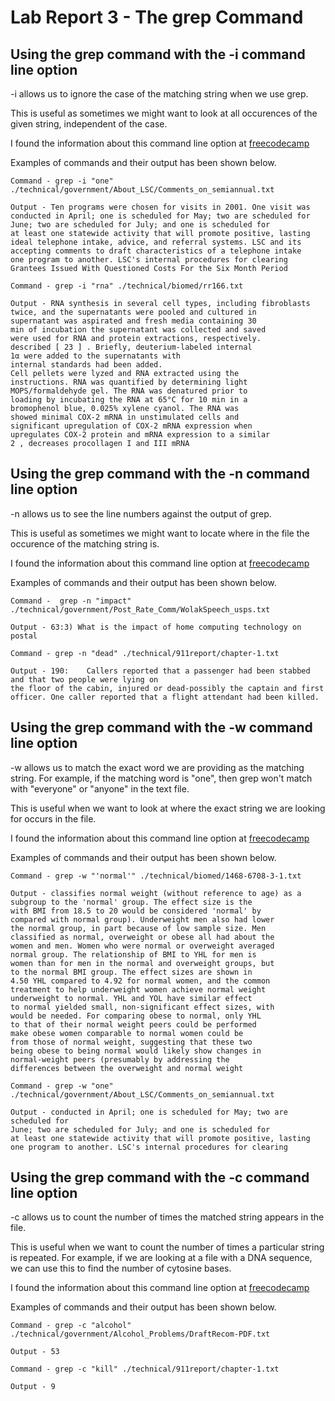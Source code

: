 # Lab Report 3 - The grep Command

## Using the grep command with the -i command line option

-i allows us to ignore the case of the matching string when we use grep.

This is useful as sometimes we might want to look at all occurences of the given string,
independent of the case.

I found the information about this command line option at [freecodecamp](https://www.freecodecamp.org/news/grep-command-in-linux-usage-options-and-syntax-examples/#:~:text=Grep%20is%20a%20useful%20command,a%20powerful%20command%20to%20use.)

Examples of commands and their output has been shown below.

```
Command - grep -i "one" ./technical/government/About_LSC/Comments_on_semiannual.txt

Output - Ten programs were chosen for visits in 2001. One visit was
conducted in April; one is scheduled for May; two are scheduled for
June; two are scheduled for July; and one is scheduled for
at least one statewide activity that will promote positive, lasting
ideal telephone intake, advice, and referral systems. LSC and its
accepting comments to draft characteristics of a telephone intake
one program to another. LSC's internal procedures for clearing
Grantees Issued With Questioned Costs For the Six Month Period
```

```
Command - grep -i "rna" ./technical/biomed/rr166.txt 

Output - RNA synthesis in several cell types, including fibroblasts
twice, and the supernatants were pooled and cultured in
supernatant was aspirated and fresh media containing 30
min of incubation the supernatant was collected and saved
were used for RNA and protein extractions, respectively.
described [ 23 ] . Briefly, deuterium-labeled internal
1α were added to the supernatants with
internal standards had been added.
Cell pellets were lyzed and RNA extracted using the
instructions. RNA was quantified by determining light
MOPS/formaldehyde gel. The RNA was denatured prior to
loading by incubating the RNA at 65°C for 10 min in a
bromophenol blue, 0.025% xylene cyanol. The RNA was
showed minimal COX-2 mRNA in unstimulated cells and
significant upregulation of COX-2 mRNA expression when
upregulates COX-2 protein and mRNA expression to a similar
2 , decreases procollagen I and III mRNA
```

## Using the grep command with the -n command line option

-n allows us to see the line numbers against the output of grep. 

This is useful as sometimes we might want to locate where in the file
the occurence of the matching string is.

I found the information about this command line option at [freecodecamp](https://www.freecodecamp.org/news/grep-command-in-linux-usage-options-and-syntax-examples/#:~:text=Grep%20is%20a%20useful%20command,a%20powerful%20command%20to%20use.)

Examples of commands and their output has been shown below.

```
Command -  grep -n "impact" ./technical/government/Post_Rate_Comm/WolakSpeech_usps.txt

Output - 63:3) What is the impact of home computing technology on postal
```

```
Command - grep -n "dead" ./technical/911report/chapter-1.txt       
                 
Output - 190:    Callers reported that a passenger had been stabbed and that two people were lying on 
the floor of the cabin, injured or dead-possibly the captain and first officer. One caller reported that a flight attendant had been killed.
```

## Using the grep command with the -w command line option

-w allows us to match the exact word we are providing as the matching string. For example,
if the matching word is "one", then grep won't match with "everyone" or "anyone" in the text file.

This is useful when we want to look at where the exact string we are looking for occurs in the file.

I found the information about this command line option at [freecodecamp](https://www.freecodecamp.org/news/grep-command-in-linux-usage-options-and-syntax-examples/#:~:text=Grep%20is%20a%20useful%20command,a%20powerful%20command%20to%20use.)

Examples of commands and their output has been shown below.

```
Command - grep -w "'normal'" ./technical/biomed/1468-6708-3-1.txt

Output - classifies normal weight (without reference to age) as a
subgroup to the 'normal' group. The effect size is the
with BMI from 18.5 to 20 would be considered 'normal' by
compared with normal group). Underweight men also had lower
the normal group, in part because of low sample size. Men
classified as normal, overweight or obese all had about the
women and men. Women who were normal or overweight averaged
normal group. The relationship of BMI to YHL for men is
women than for men in the normal and overweight groups, but
to the normal BMI group. The effect sizes are shown in
4.50 YHL compared to 4.92 for normal women, and the common
treatment to help underweight women achieve normal weight
underweight to normal. YHL and YOL have similar effect
to normal yielded small, non-significant effect sizes, with
would be needed. For comparing obese to normal, only YHL
to that of their normal weight peers could be performed
make obese women comparable to normal women could be
from those of normal weight, suggesting that these two
being obese to being normal would likely show changes in
normal-weight peers (presumably by addressing the
differences between the overweight and normal weight
```

```
Command - grep -w "one" ./technical/government/About_LSC/Comments_on_semiannual.txt

Output - conducted in April; one is scheduled for May; two are scheduled for
June; two are scheduled for July; and one is scheduled for
at least one statewide activity that will promote positive, lasting
one program to another. LSC's internal procedures for clearing
```


## Using the grep command with the -c command line option

-c allows us to count the number of times the matched string appears in the file.

This is useful when we want to count the number of times a particular string is repeated. For example,
if we are looking at a file with a DNA sequence, we can use this to find the number of cytosine bases.

I found the information about this command line option at [freecodecamp](https://www.freecodecamp.org/news/grep-command-in-linux-usage-options-and-syntax-examples/#:~:text=Grep%20is%20a%20useful%20command,a%20powerful%20command%20to%20use.)

Examples of commands and their output has been shown below.

```
Command - grep -c "alcohol" ./technical/government/Alcohol_Problems/DraftRecom-PDF.txt

Output - 53
```

```
Command - grep -c "kill" ./technical/911report/chapter-1.txt

Output - 9
```
